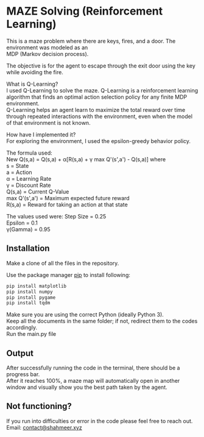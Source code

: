 # MAZE Solving (Reinforcement Learning)

This is a maze problem where there are keys, fires, and a door. The environment was modeled as an<br>MDP (Markov decision process).

The objective is for the agent to escape through the exit door using the key while avoiding the fire.

What is Q-Learning?<br>
I used Q-Learning to solve the maze. Q-Learning is a reinforcement learning algorithm that finds an optimal action selection policy for any finite MDP environment.<br>
Q-Learning helps an agent learn to maximize the total reward over time through repeated interactions with the environment, even when the model of that environment is not known.

How have I implemented it?<br>
For exploring the environment, I used the epsilon-greedy behavior policy.<br>

The formula used:<br>
New Q(s,a) = Q(s,a) + α[R(s,a) + γ max Q'(s',a') - Q(s,a)] where<br>s = State<br>
                                                                 a = Action<br>
                                                                 α = Learning Rate<br>
                                                                 γ = Discount Rate<br>
                                                                 Q(s,a) = Current Q-Value<br>
                                                                 max Q'(s',a') = Maximum expected future reward<br>
                                                                 R(s,a) = Reward for taking an action at that state<br>

The values used were: Step Size = 0.25<br>
                      Epsilon = 0.1<br>
                      γ(Gamma) = 0.95
                                                            


## Installation

Make a clone of all the files in the repository.

Use the package manager [pip](https://pip.pypa.io/en/stable/) to install following:

```bash
pip install matplotlib
pip install numpy
pip install pygame
pip install tqdm
```
Make sure you are using the correct Python (ideally Python 3).<br>
Keep all the documents in the same folder; if not, redirect them to the codes accordingly.<br>
Run the main.py file

## Output

After successfully running the code in the terminal, there should be a progress bar.<br>
After it reaches 100%, a maze map will automatically open in another window and visually show you the best path taken by the agent.

## Not functioning?
If you run into difficulties or error in the code please feel free to reach out.<br>
Email: contact@shahmeer.xyz